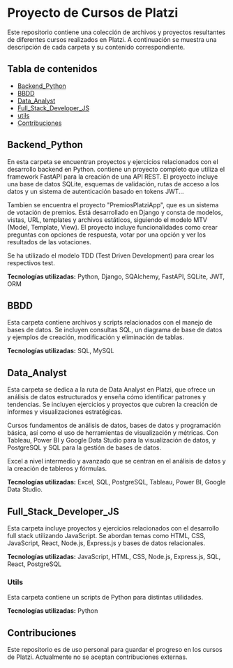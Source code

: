 # Proyecto de Cursos de Platzi

Este repositorio contiene una colección de archivos y proyectos resultantes de diferentes cursos realizados en Platzi. A continuación se muestra una descripción de cada carpeta y su contenido correspondiente.

## Tabla de contenidos

- [Backend_Python](#backend_python)
- [BBDD](#bbdd)
- [Data_Analyst](#data_analyst)
- [Full_Stack_Developer_JS](#full_stack_developer_js)
- [utils](#utils)
- [Contribuciones](#contribuciones)

## Backend_Python

En esta carpeta se encuentran proyectos y ejercicios relacionados con el desarrollo backend en Python. contiene un proyecto completo que utiliza el framework FastAPI para la creación de una API REST. El proyecto incluye una base de datos SQLite, esquemas de validación, rutas de acceso a los datos y un sistema de autenticación basado en tokens JWT...

Tambien se encuentra el proyecto "PremiosPlatziApp", que es un sistema de votación de premios. Está desarrollado en Django y consta de modelos, vistas, URL, templates y archivos estáticos, siguiendo el modelo MTV (Model, Template, View). El proyecto incluye funcionalidades como crear preguntas con opciones de respuesta, votar por una opción y ver los resultados de las votaciones.

Se ha utilizado el modelo TDD (Test Driven Development) para crear los respectivos test.

**Tecnologías utilizadas:** Python, Django, SQAlchemy, FastAPI, SQLite, JWT, ORM

## BBDD

Esta carpeta contiene archivos y scripts relacionados con el manejo de bases de datos. Se incluyen consultas SQL, un diagrama de base de datos y ejemplos de creación, modificación y eliminación de tablas.

**Tecnologías utilizadas:** SQL, MySQL

## Data_Analyst

Esta carpeta se dedica a la ruta de Data Analyst en Platzi, que ofrece un análisis de datos estructurados y enseña cómo identificar patrones y tendencias. Se incluyen ejercicios y proyectos que cubren la creación de informes y visualizaciones estratégicas.

Cursos fundamentos de análisis de datos, bases de datos y programación básica, así como el uso de herramientas de visualización y métricas. Con Tableau, Power BI y Google Data Studio para la visualización de datos, y PostgreSQL y SQL para la gestión de bases de datos.

Excel a nivel intermedio y avanzado que se centran en el análisis de datos y la creación de tableros y fórmulas.

**Tecnologías utilizadas:** Excel, SQL, PostgreSQL, Tableau, Power BI, Google Data Studio.

## Full_Stack_Developer_JS

Esta carpeta incluye proyectos y ejercicios relacionados con el desarrollo full stack utilizando JavaScript. Se abordan temas como HTML, CSS, JavaScript, React, Node.js, Express.js y bases de datos relacionales.

**Tecnologías utilizadas:** JavaScript, HTML, CSS, Node.js, Express.js, SQL, React, PostgreSQL

### Utils

Esta carpeta contiene un scripts de Python para distintas utilidades.

**Tecnologías utilizadas:** Python

## Contribuciones

Este repositorio es de uso personal para guardar el progreso en los cursos de Platzi. Actualmente no se aceptan contribuciones externas.
